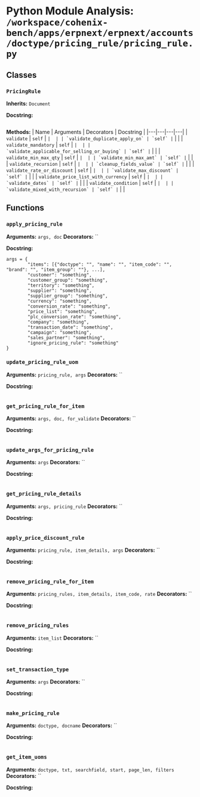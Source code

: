 # Python Module Analysis: `/workspace/cohenix-bench/apps/erpnext/erpnext/accounts/doctype/pricing_rule/pricing_rule.py`

## Classes

### `PricingRule`
**Inherits:** `Document`


**Docstring:**
```

```

**Methods:**
| Name | Arguments | Decorators | Docstring |
|---|---|---|---|
| `validate` | `self` | `` |  |
| `validate_duplicate_apply_on` | `self` | `` |  |
| `validate_mandatory` | `self` | `` |  |
| `validate_applicable_for_selling_or_buying` | `self` | `` |  |
| `validate_min_max_qty` | `self` | `` |  |
| `validate_min_max_amt` | `self` | `` |  |
| `validate_recursion` | `self` | `` |  |
| `cleanup_fields_value` | `self` | `` |  |
| `validate_rate_or_discount` | `self` | `` |  |
| `validate_max_discount` | `self` | `` |  |
| `validate_price_list_with_currency` | `self` | `` |  |
| `validate_dates` | `self` | `` |  |
| `validate_condition` | `self` | `` |  |
| `validate_mixed_with_recursion` | `self` | `` |  |





## Functions

### `apply_pricing_rule`
**Arguments:** `args, doc`
**Decorators:** ``

**Docstring:**
```
args = {
        "items": [{"doctype": "", "name": "", "item_code": "", "brand": "", "item_group": ""}, ...],
        "customer": "something",
        "customer_group": "something",
        "territory": "something",
        "supplier": "something",
        "supplier_group": "something",
        "currency": "something",
        "conversion_rate": "something",
        "price_list": "something",
        "plc_conversion_rate": "something",
        "company": "something",
        "transaction_date": "something",
        "campaign": "something",
        "sales_partner": "something",
        "ignore_pricing_rule": "something"
}
```
### `update_pricing_rule_uom`
**Arguments:** `pricing_rule, args`
**Decorators:** ``

**Docstring:**
```

```
### `get_pricing_rule_for_item`
**Arguments:** `args, doc, for_validate`
**Decorators:** ``

**Docstring:**
```

```
### `update_args_for_pricing_rule`
**Arguments:** `args`
**Decorators:** ``

**Docstring:**
```

```
### `get_pricing_rule_details`
**Arguments:** `args, pricing_rule`
**Decorators:** ``

**Docstring:**
```

```
### `apply_price_discount_rule`
**Arguments:** `pricing_rule, item_details, args`
**Decorators:** ``

**Docstring:**
```

```
### `remove_pricing_rule_for_item`
**Arguments:** `pricing_rules, item_details, item_code, rate`
**Decorators:** ``

**Docstring:**
```

```
### `remove_pricing_rules`
**Arguments:** `item_list`
**Decorators:** ``

**Docstring:**
```

```
### `set_transaction_type`
**Arguments:** `args`
**Decorators:** ``

**Docstring:**
```

```
### `make_pricing_rule`
**Arguments:** `doctype, docname`
**Decorators:** ``

**Docstring:**
```

```
### `get_item_uoms`
**Arguments:** `doctype, txt, searchfield, start, page_len, filters`
**Decorators:** ``

**Docstring:**
```

```

